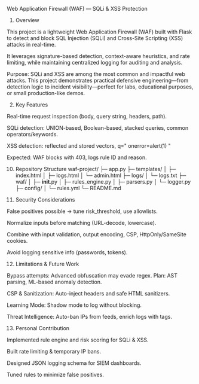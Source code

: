 Web Application Firewall (WAF) — SQLi & XSS Protection
1) Overview

This project is a lightweight Web Application Firewall (WAF) built with Flask to detect and block SQL Injection (SQLi) and Cross-Site Scripting (XSS) attacks in real-time.

It leverages signature-based detection, context-aware heuristics, and rate limiting, while maintaining centralized logging for auditing and analysis.

Purpose: SQLi and XSS are among the most common and impactful web attacks. This project demonstrates practical defensive engineering—from detection logic to incident visibility—perfect for labs, educational purposes, or small production-like demos.

2) Key Features

Real-time request inspection (body, query string, headers, path).

SQLi detection: UNION-based, Boolean-based, stacked queries, common operators/keywords.

XSS detection: reflected and stored vectors, <script> tags, event handlers, JS URIs, HTML attribute injections.

Blocking mechanism with configurable response codes and messages.

Rate limiting and temporary IP bans after repeated violations.

Structured logging (JSON + file + in-memory) for all requests, including matched rules.

Dashboard-ready logs for quick triage and payload analysis.

Extensible ruleset via YAML (no code changes required).

3) Architecture (Request Flow)
Client  →  WAF (Flask Middleware / Reverse Proxy)  →  Protected App
             │
             ├─ ALLOW → forward request
             └─ BLOCK → return 403 or 429


Flow:

Request enters the WAF.

Parsers extract payload from body, query, headers, and path.

Rule engine evaluates signatures and heuristics.

Decision (ALLOW/BLOCK) is logged and enforced.

4) Rule Engine (Detection Logic)
4.1 SQL Injection (SQLi)

Detects UNION SELECT, SELECT FROM, INSERT, UPDATE, DELETE, DROP queries.

Boolean-based attacks: ' OR 1=1 --.

Function abuse: SLEEP(), LOAD_FILE(), INFORMATION_SCHEMA.

Encoded or obfuscated payload detection.

Example patterns (simplified):

(?i)\bunion(\s+all)?\s+select\b
(?i)\b(select|insert|update|delete|drop)\b.*\bfrom\b
(?i)\b(or|and)\s*1\s*=\s*1\b
(?i)\/\*.*?\*\/|--\s|#


Heuristics: keyword density, operator chains, quote imbalance, parameter length spikes → high risk → block.

4.2 Cross-Site Scripting (XSS)

Script injection: <script> tags, onload=, onerror=, onclick=, etc.

JS URIs: javascript:alert(1).

HTML injection: attribute-breaking, unbalanced quotes.

DOM abuse: document.cookie, eval(), Function().

Example patterns (simplified):

(?i)<\s*script\b[^>]*>.*?<\s*/\s*script\s*>
(?i)on\w+\s*=\s*["'\s]*[^"']+
(?i)javascript\s*:
(?i)document\.cookie|localStorage|sessionStorage
(?i)eval\s*\(, (?i)new\s+Function\s*\(


Heuristics: tag/attribute context, dangerous JS sinks, encoding tricks → increase risk score.

5) Blocking & Response

Hard block: high-confidence signature match → HTTP 403.

Soft block / rate-limit: heuristics exceed threshold → HTTP 429.

Configurable response: status, body, and headers.

6) Logging & Visibility

Logs include: timestamp, payload, status (attack/safe), rule matched.

Example JSON log:

{
  "timestamp": "2025-09-05T19:43:12Z",
  "data": "q=' OR 1=1 --",
  "status": "attack"
}


Logs stored in-memory and in logs.txt.

Top attack payloads, counts, and time-series trends displayed on the logs dashboard.

7) Configuration (No-Code Updates)

Example rules.yml:

risk_threshold: 0.65
ip_ban_after: 5
ip_ban_minutes: 15
response:
  status: 403
  body: "Request blocked by WAF policy."
rules:
  - id: SQLI_UNION_001
    type: regex
    pattern: "(?i)\\bunion(\\s+all)?\\s+select\\b"
    weight: 0.9
  - id: XSS_SCRIPT_001
    type: regex
    pattern: "(?i)<\\s*script\\b[^>]*>.*?<\\s*/\\s*script\\s*>"
    weight: 0.95
allowlist:
  paths: ["/health", "/status"]
  ips: ["127.0.0.1"]

8) Running Locally

Requirements: Python 3.10+, Flask.

pip install flask
python app.py
# Access WAF on http://127.0.0.1:4000


Endpoints:

/submit → POST JSON payload { "request": "..." }

/logs → View logs and statistics

/clear-logs → Clear all logs

9) Testing Safely

Use intentionally vulnerable apps (e.g., DVWA, Mutillidae) or test endpoints.

SQLi examples:

q=' OR 1=1--
q=1; SELECT * FROM users


XSS examples:

q=<script>alert(1)</script>
q=" onerror=alert(1) "


Expected: WAF blocks with 403, logs rule ID and reason.

10) Repository Structure
waf-project/
├─ app.py
├─ templates/
│   ├─ index.html
│   ├─ logs.html
│   └─ admin.html
├─ logs/
│   └─ logs.txt
├─ waf/
│   ├─ __init__.py
│   ├─ rules_engine.py
│   ├─ parsers.py
│   └─ logger.py
├─ config/
│   └─ rules.yml
└─ README.md

11) Security Considerations

False positives possible → tune risk_threshold, use allowlists.

Normalize inputs before matching (URL-decode, lowercase).

Combine with input validation, output encoding, CSP, HttpOnly/SameSite cookies.

Avoid logging sensitive info (passwords, tokens).

12) Limitations & Future Work

Bypass attempts: Advanced obfuscation may evade regex. Plan: AST parsing, ML-based anomaly detection.

CSP & Sanitization: Auto-inject headers and safe HTML sanitizers.

Learning Mode: Shadow mode to log without blocking.

Threat Intelligence: Auto-ban IPs from feeds, enrich logs with tags.

13) Personal Contribution

Implemented rule engine and risk scoring for SQLi & XSS.

Built rate limiting & temporary IP bans.

Designed JSON logging schema for SIEM dashboards.

Tuned rules to minimize false positives.

